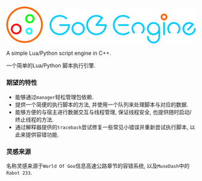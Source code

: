 ![GoO Engine](/GoOEngine.svg)

A simple Lua/Python script engine in C++.

一个简单的Lua/Python 脚本执行引擎.

### 期望的特性

* 能够通过`manager`轻松管理包依赖.
* 提供一个简便的执行脚本的方法, 并使用一个队列来处理脚本与对应的数据.
* 能够方便的与宿主进行数据交互与线程管理, 保证线程安全, 也提供随时启动/终止线程的方法.
* 通过解释器提供的`traceback`尝试修复一些常见小错误并重新尝试执行脚本, 以此来提供容错功能.

### 灵感来源

名称灵感来源于`World Of Goo`信息高速公路章节的容错系统, 以及`MuseDash`中的`Rabot 233`.
